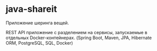 # java-shareit
Приложение шеринга вещей.

REST API приложение c разделением на сервисы, запускаемые в отдельных Docker-контейнерах. (Spring Boot, Maven, JPA, Hibernate ORM, PostgreSQL, SQL, Docker)


